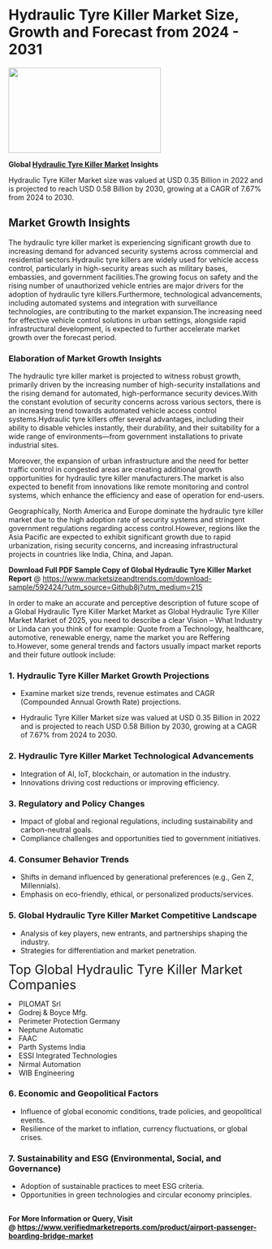 <H1>Hydraulic Tyre Killer Market Size, Growth and Forecast from 2024 - 2031</H1><img class="aligncenter size-medium wp-image-584254" src="https://thirdeyenews.in/wp-content/uploads/2024/09/Global-Market-Research-300x168.jpeg" alt="" width="300" height="168" /><p><strong>Global&nbsp;<a href="https://www.marketsizeandtrends.com/download-sample/592424/?utm_source=Github8j?utm_medium=215">Hydraulic Tyre Killer Market</a> Insights</strong></p><p>Hydraulic Tyre Killer Market size was valued at USD 0.35 Billion in 2022 and is projected to reach USD 0.58 Billion by 2030, growing at a CAGR of 7.67% from 2024 to 2030.</p><p><h2>Market Growth Insights</h2> <p>The hydraulic tyre killer market is experiencing significant growth due to increasing demand for advanced security systems across commercial and residential sectors.Hydraulic tyre killers are widely used for vehicle access control, particularly in high-security areas such as military bases, embassies, and government facilities.The growing focus on safety and the rising number of unauthorized vehicle entries are major drivers for the adoption of hydraulic tyre killers.Furthermore, technological advancements, including automated systems and integration with surveillance technologies, are contributing to the market expansion.The increasing need for effective vehicle control solutions in urban settings, alongside rapid infrastructural development, is expected to further accelerate market growth over the forecast period.</p> <h3>Elaboration of Market Growth Insights</h3> <p>The hydraulic tyre killer market is projected to witness robust growth, primarily driven by the increasing number of high-security installations and the rising demand for automated, high-performance security devices.With the constant evolution of security concerns across various sectors, there is an increasing trend towards automated vehicle access control systems.Hydraulic tyre killers offer several advantages, including their ability to disable vehicles instantly, their durability, and their suitability for a wide range of environments—from government installations to private industrial sites.</p> <p>Moreover, the expansion of urban infrastructure and the need for better traffic control in congested areas are creating additional growth opportunities for hydraulic tyre killer manufacturers.The market is also expected to benefit from innovations like remote monitoring and control systems, which enhance the efficiency and ease of operation for end-users.</p> <p>Geographically, North America and Europe dominate the hydraulic tyre killer market due to the high adoption rate of security systems and stringent government regulations regarding access control.However, regions like the Asia Pacific are expected to exhibit significant growth due to rapid urbanization, rising security concerns, and increasing infrastructural projects in countries like India, China, and Japan.</p> <p><span class=""><strong>Download Full PDF Sample Copy of Global Hydraulic Tyre Killer Market Report</strong> @ <a href="https://www.marketsizeandtrends.com/download-sample/592424/?utm_source=Github8j?utm_medium=215" target="_blank">https://www.marketsizeandtrends.com/download-sample/592424/?utm_source=Github8j?utm_medium=215</a></span></p><p>In order to make an accurate and perceptive description of future scope of a Global&nbsp;Hydraulic Tyre Killer Market Market as Global&nbsp;Hydraulic Tyre Killer Market Market of 2025, you need to describe a clear Vision &ndash; What Industry or Linda can you think of for example: Quote from a Technology, healthcare, automotive, renewable energy, name the market you are Reffering to.However, some general trends and factors usually impact market reports and their future outlook include:</p><h3>1.&nbsp;<strong>Hydraulic Tyre Killer Market Growth Projections</strong></h3><ul><li>Examine market size trends, revenue estimates and CAGR (Compounded Annual Growth Rate) projections.</li><li><p>Hydraulic Tyre Killer Market size was valued at USD 0.35 Billion in 2022 and is projected to reach USD 0.58 Billion by 2030, growing at a CAGR of 7.67% from 2024 to 2030.</p></li></ul><h3>2.&nbsp;<strong>Hydraulic Tyre Killer Market Technological Advancements</strong></h3><ul><li>Integration of AI, IoT, blockchain, or automation in the industry.</li><li>Innovations driving cost reductions or improving efficiency.</li></ul><h3>3.&nbsp;<strong>Regulatory and Policy Changes</strong></h3><ul><li>Impact of global and regional regulations, including sustainability and carbon-neutral goals.</li><li>Compliance challenges and opportunities tied to government initiatives.</li></ul><h3>4.&nbsp;<strong>Consumer Behavior Trends</strong></h3><ul><li>Shifts in demand influenced by generational preferences (e.g., Gen Z, Millennials).</li><li>Emphasis on eco-friendly, ethical, or personalized products/services.</li></ul><h3>5.&nbsp;<strong>Global Hydraulic Tyre Killer Market Competitive Landscape</strong></h3><ul><li>Analysis of key players, new entrants, and partnerships shaping the industry.</li><li>Strategies for differentiation and market penetration.</li></ul><p data-pm-slice="1 1 []"><span style="color: inherit; font-family: inherit; font-size: 25px;">Top Global Hydraulic Tyre Killer Market Companies</span></p><div class="" data-test-id=""><p><li>PILOMAT Srl</li><li> Godrej & Boyce Mfg.</li><li> Perimeter Protection Germany</li><li> Neptune Automatic</li><li> FAAC</li><li> Parth Systems India</li><li> ESSI Integrated Technologies</li><li> Nirmal Automation</li><li> WIB Engineering</li></p></div><h3>6.&nbsp;<strong>Economic and Geopolitical Factors</strong></h3><ul><li>Influence of global economic conditions, trade policies, and geopolitical events.</li><li>Resilience of the market to inflation, currency fluctuations, or global crises.</li></ul><h3>7.&nbsp;<strong>Sustainability and ESG (Environmental, Social, and Governance)</strong></h3><ul><li>Adoption of sustainable practices to meet ESG criteria.</li><li>Opportunities in green technologies and circular economy principles.</li></ul><h2><strong style="font-size: 14px;">For More Information or Query, Visit @&nbsp;</strong><a style="background-color: #ffffff; font-size: 14px;" href="https://www.marketsizeandtrends.com/report/hydraulic-tyre-killer-market/" target="_blank">https://www.verifiedmarketreports.com/product/airport-passenger-boarding-bridge-market</a></h2>